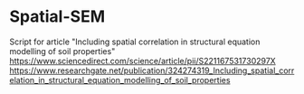 # Spatial-SEM
Script for article "Including spatial correlation in structural equation modelling of soil properties"
https://www.sciencedirect.com/science/article/pii/S221167531730297X
https://www.researchgate.net/publication/324274319_Including_spatial_correlation_in_structural_equation_modelling_of_soil_properties
